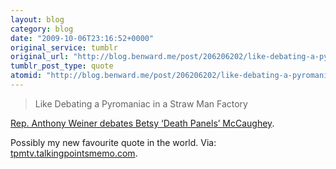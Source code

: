 ```yaml
---
layout: blog
category: blog
date: "2009-10-06T23:16:52+0000"
original_service: tumblr
original_url: "http://blog.benward.me/post/206206202/like-debating-a-pyromaniac-in-a-straw-man-factory"
tumblr_post_type: quote
atomid: "http://blog.benward.me/post/206206202/like-debating-a-pyromaniac-in-a-straw-man-factory"
---
```

> Like Debating a Pyromaniac in a Straw Man Factory

<a href="http://tpmtv.talkingpointsmemo.com/?id=3588151">Rep. Anthony Weiner debates Betsy ‘Death Panels’ McCaughey</a>.

Possibly my new favourite quote in the world.
Via: [tpmtv.talkingpointsmemo.com](http://tpmtv.talkingpointsmemo.com/?id=3588151).